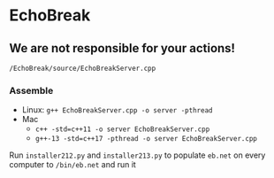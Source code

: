# EchoBreak
## We are not responsible for your actions!

`/EchoBreak/source/EchoBreakServer.cpp`
### Assemble
- Linux: `g++ EchoBreakServer.cpp -o server -pthread`
- Mac
  - `c++ -std=c++11 -o server EchoBreakServer.cpp`
  - `g++-13 -std=c++17 -pthread -o server EchoBreakServer.cpp`

Run `installer212.py` and `installer213.py` to populate `eb.net` on every computer to `/bin/eb.net` and run it
